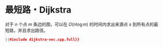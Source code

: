 # 最短路・Dijkstra

对于 $n$ 个点 $m$ 条边的图，可以在 $O(n \log m)$ 的时间内求出来源点 $s$ 到所有点的最短路，并且求出路径。

```cpp
{{#include dijkstra-vec.cpp.full}}
```
